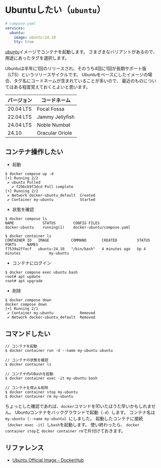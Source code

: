 # Ubuntuしたい（`ubuntu`）

```yaml
# compose.yaml
services:
  ubuntu:
    image: ubuntu:24.10
    tty: true
```

[ubuntu](https://hub.docker.com/_/ubuntu/)イメージでコンテナを起動します。
さまざまなバリアントがあるので、用途にあったタグを選択します。

Ubuntuは半年に1回のリリースされ、そのうち4回に1回が長期サポート版（LTS）というリリースサイクルです。
Ubuntuをベースにしたイメージの場合、タグ名にコードネームが含まれていることが多いので、
最近のものについてはある程度覚えておくとよいと思います。

| バージョン | コードネーム |
|---|---|
| 20.04 LTS | Focal Fossa |
| 22.04 LTS | Jammy Jellyfish
| 24.04 LTS | Noble Numbat |
| 24.10 | Oracular Oriole |

## コンテナ操作したい

- 起動

```console
$ docker compose up -d
[+] Running 2/2
 ✔ ubuntu Pulled
   ✔ f29bcb9f3dcd Pull complete
[+] Running 2/2
 ✔ Network docker-ubuntu_default  Created
 ✔ Container my-ubuntu            Started
```

- 状態を確認

```console
$ docker compose ls
NAME             STATUS        CONFIG FILES
docker-ubuntu    running(1)    docker-ubuntu/compose.yaml

$ docker container ls
CONTAINER ID   IMAGE          COMMAND       CREATED         STATUS         PORTS     NAMES
f7539a2ffecf   ubuntu:24.10   "/bin/bash"   4 minutes ago   Up 4 minutes             my-ubuntu
```

- コンテナにログイン

```console
$ docker compose exec ubuntu bash
root# apt update
root# apt upgrade
```

- 削除

```console
$ docker compose down
docker compose down
[+] Running 2/1
 ✔ Container my-ubuntu            Removed
 ✔ Network docker-ubuntu_default  Removed
```

## コマンドしたい

```console
// コンテナを起動
$ docker container run -d --name my-ubuntu ubuntu

// コンテナの状態を確認
$ docker container ls

// コンテナ内のBashを起動
$ docker container exec -it my-ubuntu bash

// コンテナを停止＆削除
$ docker container stop my-ubuntu
$ docker container rm my-ubuntu
```

ちょっとした確認であれば、`docker`コマンドを叩いたほうた早いかもしれません。
Ubuntuコンテナをバックグラウンドで起動（``-d``）します。
コンテナ名は``my-ubuntu``（``--name my-ubuntu``）にしました。
起動したコンテナに接続（``docker exec -it``）し``bash``を起動します。
使い終わったら、
`docker container stop`と
`docker container rm`で片付けておきます。

## リファレンス

- [Ubuntu Official Image - DockerHub](https://hub.docker.com/_/ubuntu/)
